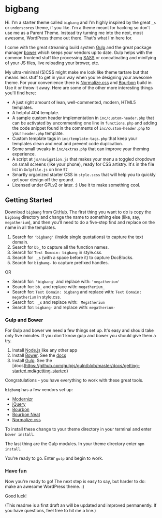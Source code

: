 # bigbang

Hi. I'm a starter theme called `bigbang` and I'm highly inspired by the great `_s` or `underscores` theme, if you like. I'm a theme meant for hacking so don't use me as a Parent Theme. Instead try turning me into the next, most awesome, WordPress theme out there. That's what I'm here for.

I come with the great streaming build system [Gulp](http://gulpjs.com) and the great package manager [bower](http://bower.io) which keeps your vendors up to date. Gulp helps with the common frontend stuff like processing [SASS](http://sass-lang.com) or concatinating and minifying of your JS files, live reloading your brower, etc.

My ultra-minimal (S)CSS might make me look like theme tartare but that means less stuff to get in your way when you're designing your awesome theme. For your convenience there is [Normalize.css](http://necolas.github.io/normalize.css/) and [Bourbon](http://bourbon.io) build in. Use it or throw it away. Here are some of the other more interesting things you'll find here:

* A just right amount of lean, well-commented, modern, HTML5 templates.
* A helpful 404 template.
* A sample custom header implementation in `inc/custom-header.php` that can be activated by uncommenting one line in `functions.php` and adding the code snippet found in the comments of `inc/custom-header.php` to your `header.php` template.
* Custom template tags in `inc/template-tags.php` that keep your templates clean and neat and prevent code duplication.
* Some small tweaks in `inc/extras.php` that can improve your theming experience.
* A script at `js/navigation.js` that makes your menu a toggled dropdown on small screens (like your phone), ready for CSS artistry. It's in the file list in `Gulpfile.js` on line `57`
* Smartly organized starter CSS in `style.scss` that will help you to quickly get your design off the ground.
* Licensed under GPLv2 or later. :) Use it to make something cool.

## Getting Started


Download `bigbang` from [GitHub](https://github.com/maxxscho/bigbang/archive/master.zip). The first thing you want to do is copy the `bigbang` directory and change the name to something else (like, say, `megatherium`), and then you'll need to do a five-step find and replace on the name in all the templates.

1. Search for `'bigbang'` (inside single quotations) to capture the text domain.
2. Search for `bb_` to capture all the function names.
3. Search for `Text Domain: bigbang` in style.css.
4. Search for <code>&nbsp;_s</code> (with a space before it) to capture DocBlocks.
5. Search for `bigbang-` to capture prefixed handles.

OR

* Search for: `'bigbang'` and replace with: `'megatherium'`
* Search for: `bb_` and replace with: `megatherium_`
* Search for: `Text Domain: bigbang` and replace with: `Text Domain: megatherium` in style.css.
* Search for: <code>&nbsp;_s</code> and replace with: <code>&nbsp;Megatherium</code>
* Search for: `bigbang-` and replace with: `megatherium-`

### Gulp and Bower

For Gulp and bower we need a few things set up. It's easy and should take only five minutes. If you don't know gulp and bower you should give them a try.

1. Install [Node.js](http://nodejs.org) like any other app
2. Install [Bower](http://bower.io). See the [docs](http://bower.io/#install-bower)
3. Install [Gulp](http://gulpjs.com). See the [docs]https://github.com/gulpjs/gulp/blob/master/docs/getting-started.md#getting-started)

Congratulations - you have everything to work with these great tools.

`bigbang` has a few vendors set up:
- [Modernizr](http://modernizr.com)
- [jQuery](http://jquery.com)
- [Bourbon](http://bourbon.io)
- [Bourbon Neat](http://neat.bourbon.io)
- [Normalize.css](http://necolas.github.io/normalize.css/)

To install these change to your theme directory in your terminal and enter `bower install`.

The last thing are the Gulp modules. In your theme directory enter `npm install`.

You're ready to go. Enter `gulp` and begin to work.

### Have fun

Now you're ready to go! The next step is easy to say, but harder to do: make an awesome WordPress theme. :)

Good luck!

(This readme is a first draft an will be updated and improved permanently. If you have questions, feel free to hit me a line.)
